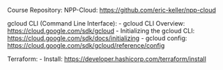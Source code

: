 Course Repository: NPP-Cloud: https://github.com/eric-keller/npp-cloud

gcloud CLI (Command Line Interface): 
    - gcloud CLI Overview: https://cloud.google.com/sdk/gcloud
    - Initializing the gcloud CLI: https://cloud.google.com/sdk/docs/initializing
    - gcloud config: https://cloud.google.com/sdk/gcloud/reference/config

Terraform: 
    - Install: https://developer.hashicorp.com/terraform/install